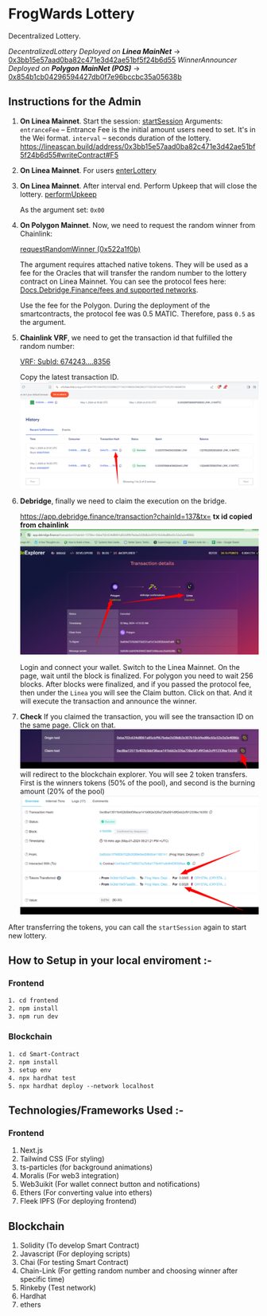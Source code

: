 # FrogWards Lottery
Decentralized Lottery.

_DecentralizedLottery Deployed on **Linea MainNet**_ -> [0x3bb15e57aad0ba82c471e3d42ae51bf5f24b6d55](https://lineascan.build/address/0x3bb15e57aad0ba82c471e3d42ae51bf5f24b6d55)
_WinnerAnnouncer Deployed on **Polygon MainNet (POS)**_ -> [0x854b1cb04296594427db0f7e96bccbc35a05638b](https://polygonscan.com/address/0x854b1cb04296594427db0f7e96bccbc35a05638b)


## Instructions for the Admin
1. **On Linea Mainnet**. Start the session:
    [startSession](https://lineascan.build/address/0x3bb15e57aad0ba82c471e3d42ae51bf5f24b6d55#writeContract#F12)
    Arguments:
        `entranceFee` &ndash; Entrance Fee is the initial amount users need to set. It's in the Wei format.
        `interval` &ndash; seconds duration of the lottery.
   https://lineascan.build/address/0x3bb15e57aad0ba82c471e3d42ae51bf5f24b6d55#writeContract#F5
2. **On Linea Mainnet**. For users
    [enterLottery](https://lineascan.build/address/0x3bb15e57aad0ba82c471e3d42ae51bf5f24b6d55#writeContract#F3)
    
3. **On Linea Mainnet**. After interval end. Perform Upkeep that will close the lottery.
    [performUpkeep](https://lineascan.build/address/0x3bb15e57aad0ba82c471e3d42ae51bf5f24b6d55#writeContract#F5)
    
    As the argument set: `0x00`
4. **On Polygon Mainnet**. Now, we need to request the random winner from Chainlink:

   [requestRandomWinner (0x522a1f0b)](https://polygonscan.com/address/0x854b1cb04296594427db0f7e96bccbc35a05638b#writeContract#F7)

    The argument requires attached native tokens. They will be used as a fee for the Oracles that will transfer the random number to the lottery contract on Linea Mainnet.
    You can see the protocol fees here: [Docs.Debridge.Finance/fees and supported networks](https://docs.debridge.finance/the-core-protocol/fees-and-supported-chains#current-flat-fee-for-messages-sent-from-different-chains).

    Use the fee for the Polygon. During the deployment of the smartcontracts, the protocol fee was 0.5 MATIC. Therefore, pass `0.5` as the argument.

5. **Chainlink VRF**, we need to get the transaction id that fulfilled the random number:

   [VRF: SubId: 674243....8356](https://vrf.chain.link/polygon/67424379512663932332268623715423188826394628625772023051424377045293146648356)

   Copy the latest transaction ID.
   ![vrf.png](vrf.png)
6. **Debridge**, finally we need to claim the execution on the bridge.

   https://app.debridge.finance/transaction?chainId=137&tx= **tx id copied from chainlink**
   ![debridge.png](debridge.png)

    Login and connect your wallet. Switch to the Linea Mainnet.
    On the page, wait until the block is finalized. For polygon you need to wait 256 blocks. 
    After blocks were finalized, and if you passed the protocol fee, then under the `Linea` you will see the Claim button.
    Click on that. And it will execute the transaction and announce the winner.
7. **Check** 
    If you claimed the transaction, you will see the transaction ID on the same page. Click on that.
    ![claim_txid.png](claim_txid.png)
    will redirect to the blockchain explorer. You will see 2 token transfers.
    First is the winners tokens (50% of the pool), and second is the burning amount (20% of the pool)
    ![img.png](img.png)

After transferring the tokens, you can call the `startSession` again to start new lottery.

## How to Setup in your local enviroment :-

### Frontend 
    1. cd frontend
    2. npm install
    3. npm run dev


### Blockchain
    1. cd Smart-Contract
    2. npm install
    3. setup env
    4. npx hardhat test
    5. npx hardhat deploy --network localhost
    
    
    
## Technologies/Frameworks Used :-

### Frontend
1. Next.js
2. Tailwind CSS (For styling)
3. ts-particles (for background animations)
4. Moralis (For web3 integration)
5. Web3uikit (For wallet connect button and notifications)
6. Ethers (For converting value into ethers)
7. Fleek IPFS (For deploying frontend)

## Blockchain
1. Solidity (To develop Smart Contract)
2. Javascript (For deploying scripts)
3. Chai (For testing Smart Contract)
4. Chain-Link (For getting random number and choosing winner after specific time)
5. Rinkeby (Test network)
6. Hardhat
7. ethers
